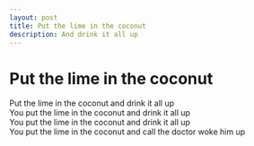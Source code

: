 ```yaml
---
layout: post
title: Put the lime in the coconut
description: And drink it all up
---
```

# Put the lime in the coconut
Put the lime in the coconut and drink it all up  
You put the lime in the coconut and drink it all up  
You put the lime in the coconut and drink it all up  
You put the lime in the coconut and call the doctor woke him up